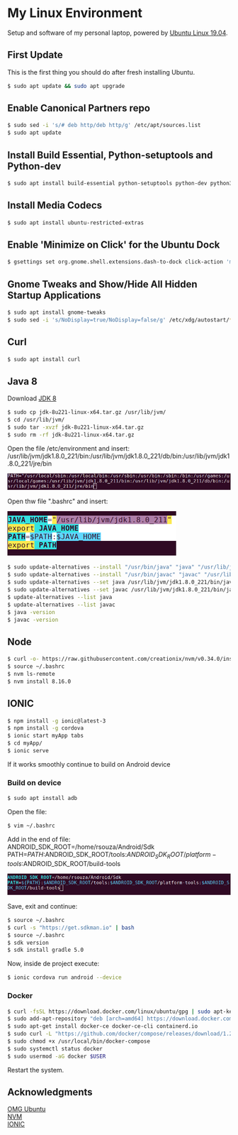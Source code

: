 # My Linux Environment  

Setup and software of my personal laptop, powered by [Ubuntu Linux 19.04](http://releases.ubuntu.com/19.04/ubuntu-19.04-desktop-amd64.iso).  

## First Update

This is the first thing you should do after fresh installing Ubuntu.

```bash
$ sudo apt update && sudo apt upgrade
```

## Enable Canonical Partners repo

```bash
$ sudo sed -i 's/# deb http/deb http/g' /etc/apt/sources.list
$ sudo apt update
```

## Install Build Essential, Python-setuptools and Python-dev

```bash
$ sudo apt install build-essential python-setuptools python-dev python3-distutils
```

## Install Media Codecs

```bash
$ sudo apt install ubuntu-restricted-extras
```

## Enable 'Minimize on Click' for the Ubuntu Dock

```bash
$ gsettings set org.gnome.shell.extensions.dash-to-dock click-action 'minimize'
```

## Gnome Tweaks and Show/Hide All Hidden Startup Applications

```bash
$ sudo apt install gnome-tweaks
$ sudo sed -i 's/NoDisplay=true/NoDisplay=false/g' /etc/xdg/autostart/*.desktop
```
## Curl

```bash
$ sudo apt install curl
```

## Java 8  

Download [JDK 8](https://www.oracle.com/technetwork/pt/java/javase/downloads/jdk8-downloads-2133151.html) 

```bash
$ sudo cp jdk-8u221-linux-x64.tar.gz /usr/lib/jvm/
$ cd /usr/lib/jvm/
$ sudo tar -xvzf jdk-8u221-linux-x64.tar.gz
$ sudo rm -rf jdk-8u221-linux-x64.tar.gz
```
Open the file /etc/environment and insert: /usr/lib/jvm/jdk1.8.0_221/bin:/usr/lib/jvm/jdk1.8.0_221/db/bin:/usr/lib/jvm/jdk1.8.0_221/jre/bin

![/etc/environment](img01.png)  

Open thw file ".bashrc" and insert:

![bashrc](img02.png)  

```bash
$ sudo update-alternatives --install "/usr/bin/java" "java" "/usr/lib/jvm/jdk1.8.0_221/bin/java" 0
$ sudo update-alternatives --install "/usr/bin/javac" "javac" "/usr/lib/jvm/jdk1.8.0_221/bin/javac" 0
$ sudo update-alternatives --set java /usr/lib/jvm/jdk1.8.0_221/bin/java
$ sudo update-alternatives --set javac /usr/lib/jvm/jdk1.8.0_221/bin/javac
$ update-alternatives --list java
$ update-alternatives --list javac
$ java -version
$ javac -version
```  

## Node  

```bash
$ curl -o- https://raw.githubusercontent.com/creationix/nvm/v0.34.0/install.sh | bash
$ source ~/.bashrc
$ nvm ls-remote
$ nvm install 8.16.0
```  

## IONIC

```bash 
$ npm install -g ionic@latest-3
$ npm install -g cordova
$ ionic start myApp tabs
$ cd myApp/
$ ionic serve
```  
If it works smoothly continue to build on Android device

### Build on device

```bash 
$ sudo apt install adb
```  
Open the file:

```bash 
$ vim ~/.bashrc
```  
Add in the end of file:  
ANDROID_SDK_ROOT=/home/rsouza/Android/Sdk  
PATH=${PATH}:$ANDROID_SDK_ROOT/tools:$ANDROID_SDK_ROOT/platform-tools:$ANDROID_SDK_ROOT/build-tools

![android](img03.png) 

Save, exit and continue:

```bash 
$ source ~/.bashrc
$ curl -s "https://get.sdkman.io" | bash
$ source ~/.bashrc
$ sdk version
$ sdk install gradle 5.0
```  

Now, inside de project execute:

```bash 
$ ionic cordova run android --device
```  

### Docker  

```bash 
$ curl -fsSL https://download.docker.com/linux/ubuntu/gpg | sudo apt-key add -
$ sudo add-apt-repository "deb [arch=amd64] https://download.docker.com/linux/ubuntu $(lsb_release -cs) stable edge test"
$ sudo apt-get install docker-ce docker-ce-cli containerd.io
$ sudo curl -L "https://github.com/docker/compose/releases/download/1.24.0/docker-compose-$(uname -s)-$(uname -m)" -o /usr/local/bin/docker-compose
$ sudo chmod +x /usr/local/bin/docker-compose
$ sudo systemctl status docker
$ sudo usermod -aG docker $USER
``` 

Restart the system.  

## Acknowledgments

[OMG Ubuntu](https://www.omgubuntu.co.uk/2018/04/things-to-do-after-installing-ubuntu-18-04)  
[NVM](https://github.com/creationix/nvm)  
[IONIC](https://ionicframework.com/docs/intro/installation/)
 

